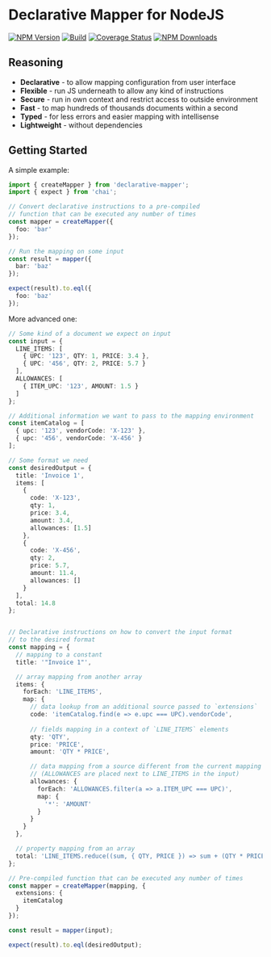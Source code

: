 Declarative Mapper for NodeJS
=============================

[![NPM Version](https://img.shields.io/npm/v/declarative-mapper.svg)](https://www.npmjs.com/package/declarative-mapper)
[![Build](https://github.com/snatalenko/declarative-mapper/workflows/build/badge.svg)](https://github.com/snatalenko/declarative-mapper/actions)
[![Coverage Status](https://coveralls.io/repos/github/snatalenko/declarative-mapper/badge.svg?branch=master)](https://coveralls.io/github/snatalenko/declarative-mapper?branch=master)
[![NPM Downloads](https://img.shields.io/npm/dm/declarative-mapper.svg)](https://www.npmjs.com/package/declarative-mapper)

## Reasoning

- **Declarative** - to allow mapping configuration from user interface
- **Flexible** - run JS underneath to allow any kind of instructions
- **Secure** - run in own context and restrict access to outside environment
- **Fast** - to map hundreds of thousands documents within a second
- **Typed** - for less errors and easier mapping with intellisense
- **Lightweight** - without dependencies


## Getting Started

A simple example:

```ts
import { createMapper } from 'declarative-mapper';
import { expect } from 'chai';

// Convert declarative instructions to a pre-compiled
// function that can be executed any number of times
const mapper = createMapper({
  foo: 'bar'
});

// Run the mapping on some input
const result = mapper({
  bar: 'baz'
});

expect(result).to.eql({
  foo: 'baz'
});
```

More advanced one:

```ts
// Some kind of a document we expect on input
const input = {
  LINE_ITEMS: [
    { UPC: '123', QTY: 1, PRICE: 3.4 },
    { UPC: '456', QTY: 2, PRICE: 5.7 }
  ],
  ALLOWANCES: [
    { ITEM_UPC: '123', AMOUNT: 1.5 }
  ]
};

// Additional information we want to pass to the mapping environment
const itemCatalog = [
  { upc: '123', vendorCode: 'X-123' },
  { upc: '456', vendorCode: 'X-456' }
];

// Some format we need
const desiredOutput = {
  title: 'Invoice 1',
  items: [
    {
      code: 'X-123',
      qty: 1,
      price: 3.4,
      amount: 3.4,
      allowances: [1.5]
    },
    {
      code: 'X-456',
      qty: 2,
      price: 5.7,
      amount: 11.4,
      allowances: []
    }
  ],
  total: 14.8
};


// Declarative instructions on how to convert the input format
// to the desired format
const mapping = {
  // mapping to a constant
  title: '"Invoice 1"',

  // array mapping from another array
  items: {
    forEach: 'LINE_ITEMS',
    map: {
      // data lookup from an additional source passed to `extensions`
      code: 'itemCatalog.find(e => e.upc === UPC).vendorCode',
      
      // fields mapping in a context of `LINE_ITEMS` elements
      qty: 'QTY',
      price: 'PRICE',
      amount: 'QTY * PRICE',

      // data mapping from a source different from the current mapping context
      // (ALLOWANCES are placed next to LINE_ITEMS in the input)
      allowances: {
        forEach: 'ALLOWANCES.filter(a => a.ITEM_UPC === UPC)',
        map: {
          '*': 'AMOUNT'
        }
      }
    }
  },

  // property mapping from an array
  total: 'LINE_ITEMS.reduce((sum, { QTY, PRICE }) => sum + (QTY * PRICE), 0)'
};

// Pre-compiled function that can be executed any number of times
const mapper = createMapper(mapping, {
  extensions: {
    itemCatalog
  }
});

const result = mapper(input);

expect(result).to.eql(desiredOutput);
```

